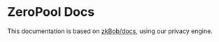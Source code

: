 # ZeroPool Docs

This documentation is based on [zkBob/docs](https://github.com/zkBob/docs), using our privacy engine.
